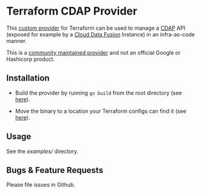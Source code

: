 # Terraform CDAP Provider

This
[custom provider](https://www.terraform.io/docs/extend/writing-custom-providers.html)
for Terraform can be used to manage a
[CDAP](https://docs.cdap.io/cdap/current/en/index.html) API (exposed for example by a
[Cloud Data Fusion](https://cloud.google.com/data-fusion/) Instance) in an
infra-as-code manner.

This is a
[community maintained provider](https://www.terraform.io/docs/providers/type/community-index.html) and not an official Google or Hashicorp product.

## Installation

-   Build the provider by running `go build` from the root directory (see
    [here](https://golang.org/cmd/go/#hdr-Compile_packages_and_dependencies)).

-   Move the binary to a location your Terraform configs can find it (see
    [here](https://www.terraform.io/docs/configuration/providers.html#third-party-plugins)).

## Usage

See the *examples/* directory.

## Bugs & Feature Requests

Please file issues in Github.

